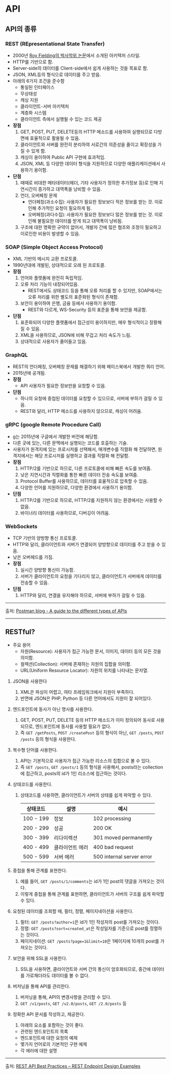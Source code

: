 # API

## API의 종류

### REST (REpresentational State Transfer)

- 2000년 [Roy Fielding의 박사학위 논문](https://ics.uci.edu/~fielding/pubs/dissertation/fielding_dissertation.pdf)에서 소개된 아키텍처 스타일.
- HTTP를 기반으로 함.
- Server-side의 데이터를 Client-side에서 쉽게 사용하는 것을 목표로 함.
- JSON, XML등의 형식으로 데이터를 주고 받음.
- 아래의 6가지 조건을 준수함
  - 통일된 인터페이스
  - 무상태성
  - 캐싱 지원
  - 클라이언트-서버 아키텍처
  - 계층화 시스템
  - 클라이언트 측에서 실행될 수 있는 코드 제공
- **장점**
  1. GET, POST, PUT, DELETE등의 HTTP 메소드를 사용하여 실행되므로 다방면에 효율적으로 활용될 수 있음.
  2. 클라이언트와 서버를 완전히 분리하여 서로간의 의존성을 줄이고 확장성을 가질 수 있게 함.
  3. 캐싱이 용이하여 Public API 구현에 효과적임.
  4. JSON, XML 등 다양한 데이터 형식을 지원하므로 다양한 애플리케이션에서 사용하기 용이함.
- **단점**
  1. 때때로 비대한 메타데이터(헤더, 기타 사용자가 정의한 추가정보 등)로 인해 지연시간이 증가하고 대역폭을 낭비할 수 있음.
  2. 언더, 오버페칭 문제
     - 언더페칭(과소수집): 사용자가 필요한 정보보다 적은 정보를 받는 것. 이로인해 추가적인 요청이 필요하게 됨.
     - 오버페칭(과다수집): 사용자가 필요한 정보보다 많은 정보를 받는 것. 이로인해 불필요한 데이터를 받게 되고 대역폭이 낭비됨.
  3. 구조에 대한 명확한 규약이 없어서, 개발자 간에 많은 협조와 조정이 필요하고 이로인한 비용이 발생할 수 있음.

### SOAP (Simple Object Access Protocol)

- XML 기반의 메시지 교환 프로토콜.
- 1990년대에 개발된, 상대적으로 오래 된 프로토콜.
- **장점**
  1. 언어와 플랫폼에 완전히 독립적임.
  2. 오류 처리 기능이 내장되어있음.
     - REST에서도 상태코드 등을 통해 오류 처리를 할 수 있지만, SOAP에서는 오류 처리를 위한 별도의 표준화된 형식이 존재함.
  3. 보안이 용이하여 은행, 금융 등에서 사용하기 용이함.
     - REST와 다르게, WS-Security 등의 표준을 통해 보안을 제공함.
- **단점**
  1. 표준화되어 다양한 플랫폼에서 접근성이 용이하지만, 매우 형식적이고 장황해 질 수 있음.
  2. XML을 사용하므로, JSON에 비해 무겁고 처리 속도가 느림.
  3. 상대적으로 사용자가 줄어들고 있음.

### GraphQL

- REST의 언더페칭, 오버페칭 문제를 해결하기 위해 페이스북에서 개발한 쿼리 언어.
- 2015년에 공개됨.
- **장점**
  - API 사용자가 필요한 정보만을 요청할 수 있음.
- **단점**
  - 하나의 요청에 중첩된 데이터를 요청할 수 있으므로, 서버에 부하가 걸릴 수 있음.
  - REST와 달리, HTTP 메소드를 사용하지 않으므로, 캐싱이 어려움.

### gRPC (google Remote Procedure Call)

- g는 2015년에 구글에서 개발한 버전에 해당함.
- 다른 곳에 있는, 다른 문맥에서 실행되는 코드를 호출하는 기술.
- 사용자가 원격지에 있는 프로시저를 선택해서, 매개변수를 직렬화 해 전달하면, 원격지에서는 해당 프로시저를 실행하고 결과를 직렬화 해 전달함.
- **장점**
  1. HTTP/2를 기반으로 하므로, 다른 프로토콜에 비해 빠른 속도를 보여줌.
  2. 낮은 지연시간과 직렬화를 통한 빠른 데이터 전송 속도를 보여줌.
  3. Protocol Buffer를 사용하므로, 데이터를 효율적으로 압축할 수 있음.
  4. 다양한 언어를 지원하므로, 다양한 환경에서 사용하기 용이함.
- **단점**
  1. HTTP/2를 기반으로 하므로, HTTP/2를 지원하지 않는 환경에서는 사용할 수 없음.
  2. 바이너리 데이터를 사용하므로, 디버깅이 어려움.

### WebSockets

- TCP 기반의 양방향 통신 프로토콜.
- HTTP와 달리, 클라이언트와 서버가 연결되어 양방향으로 데이터를 주고 받을 수 있음.
- 낮은 오버헤드를 가짐.
- **장점**
  1. 실시간 양방향 통신이 가능함.
  2. 서버가 클라이언트의 요청을 기다리지 않고, 클라이언트가 서버에게 데이터를 전송할 수 있음.
- **단점**
  1. HTTP와 달리, 연결을 유지해야 하므로, 서버에 부하가 걸릴 수 있음.

---

출처: [Postman blog - A guide to the different types of APIs](https://blog.postman.com/different-types-of-apis/)

---

## RESTful?

- 주요 용어
  - 자원(Resource): 사용자가 접근 가능한 문서, 이미지, 데이터 등의 모든 것을 의미함.
  - 컬렉션(Collection): 서버에 존재하는 자원의 집합을 의미함.
  - URL(Uniform Resource Locator): 자원의 위치를 나타내는 문자열.

1. JSON을 사용한다
   1. XML은 파싱이 어렵고, 여타 프레임워크에서 지원이 부족하다.
   2. 반면에 JSON은 PHP, Python 등 다른 언어에서도 지원이 잘 되어있다.
2. 엔드포인트에 동사가 아닌 명사를 사용한다.
   1. GET, POST, PUT, DELETE 등의 HTTP 메소드가 이미 정의되어 동사로 사용되므로, 엔드포인트에 동사를 사용할 필요가 없다.
   2. 즉 `GET /getPosts`, `POST /createPost` 등의 형식이 아닌, `GET /posts`, `POST /posts` 등의 형식을 사용한다.
3. 복수형 단어를 사용한다.
   1. API는 기본적으로 사용자가 접근 가능한 리소스의 집합으로 볼 수 있다.
   2. 즉 `GET /posts`, `GET /posts/1` 등의 형식을 사용해서, posts라는 collection에 접근하고, posts의 id가 1인 리소스에 접근하는 것이다.
4. 상태코드를 사용한다.
   1. 상태코드를 사용하면, 클라이언트가 서버의 상태를 쉽게 파악할 수 있다.

      | 상태코드 | 설명 | 예시 |
      | --- | --- | --- |
      | 100 - 199 | 정보 | 102 processing |
      | 200 - 299 | 성공 | 200 OK |
      | 300 - 399 | 리다이렉션 | 301 moved permanently |
      | 400 - 499 | 클라이언트 에러 | 400 bad request |
      | 500 - 599 | 서버 에러 | 500 internal server error |

5. 중첩을 통해 관계를 표현한다.
   1. 예를 들어, `GET /posts/1/comments`는 id가 1인 post의 댓글을 가져오는 것이다.
   2. 이렇게 중첩을 통해 관계를 표현하면, 클라이언트가 서버의 구조를 쉽게 파악할 수 있다.
6. 요청된 데이터를 조회할 때, 필터, 정렬, 페이지네이션을 사용한다.
   1. 필터: `GET /posts?author=1`은 id가 1인 작성자의 post를 가져오는 것이다.
   2. 정렬: `GET /posts?sort=created_at`은 작성일자를 기준으로 post를 정렬하는 것이다.
   3. 페이지네이션: `GET /posts?page=1&limit=10`은 1페이지에 10개의 post를 가져오는 것이다.
7. 보안을 위해 SSL을 사용한다.
   1. SSL을 사용하면, 클라이언트와 서버 간의 통신이 암호화되므로, 중간에 데이터를 가로채더라도 데이터를 볼 수 없다.
8. 버저닝을 통해 API를 관리한다.
   1. 버저닝을 통해, API의 변경사항을 관리할 수 있다.
   2. `GET /v1/posts`, `GET /v2.0/posts`, `GET /2.0/posts` 등
9. 정확한 API 문서를 작성하고, 제공한다.
   1. 아래의 요소를 포함하는 것이 좋다.
    - 관련된 엔드포인트의 목록
    - 엔드포인트에 대한 요청의 예제
    - 몇가지 언어로의 기본적인 구현 예제
    - 각 에러에 대한 설명

---

출처: [REST API Best Practices – REST Endpoint Design Examples](https://www.freecodecamp.org/news/rest-api-best-practices-rest-endpoint-design-examples/)